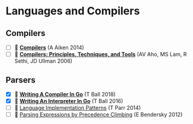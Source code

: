 # Languages and Compilers

## Compilers

- [ ] 🎥 [**Compilers**](https://lagunita.stanford.edu/courses/Engineering/Compilers/Fall2014/about) (A Aiken 2014)
- [ ] 📖 [**Compilers: Principles, Techniques, and Tools**](https://suif.stanford.edu/dragonbook/) (AV Aho, MS Lam, R Sethi, JD Ullman 2006)

## Parsers

- [x] 📖 [**Writing A Compiler In Go**](https://compilerbook.com) (T Ball 2018)
- [x] 📖 [**Writing An Interpreter In Go**](https://interpreterbook.com) (T Ball 2016)
- [ ] 📖 [Language Implementation Patterns](https://pragprog.com/book/tpdsl/language-implementation-patterns) (T Parr 2014)
- [ ] 💬 [Parsing Expressions by Precedence Climbing](https://eli.thegreenplace.net/2012/08/02/parsing-expressions-by-precedence-climbing) (E Bendersky 2012)